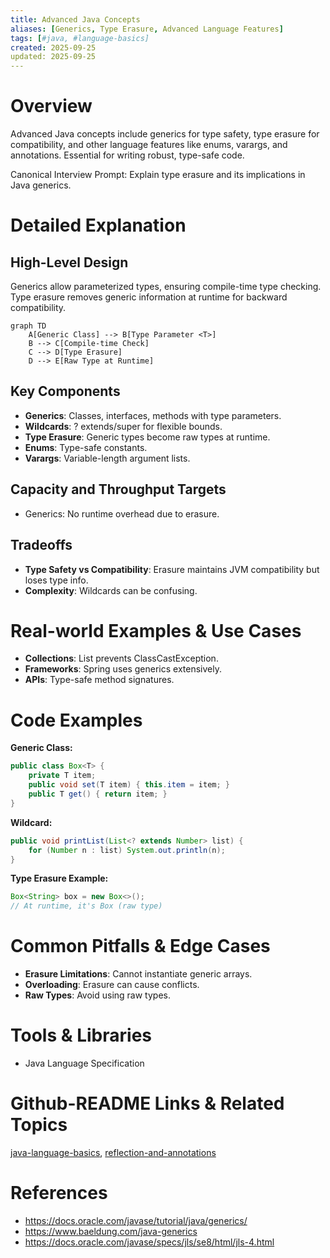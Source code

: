 ```yaml
---
title: Advanced Java Concepts
aliases: [Generics, Type Erasure, Advanced Language Features]
tags: [#java, #language-basics]
created: 2025-09-25
updated: 2025-09-25
---
```


# Overview

Advanced Java concepts include generics for type safety, type erasure for compatibility, and other language features like enums, varargs, and annotations. Essential for writing robust, type-safe code.

Canonical Interview Prompt: Explain type erasure and its implications in Java generics.

# Detailed Explanation

## High-Level Design

Generics allow parameterized types, ensuring compile-time type checking. Type erasure removes generic information at runtime for backward compatibility.

```mermaid
graph TD
    A[Generic Class] --> B[Type Parameter <T>]
    B --> C[Compile-time Check]
    C --> D[Type Erasure]
    D --> E[Raw Type at Runtime]
```

## Key Components

- **Generics**: Classes, interfaces, methods with type parameters.
- **Wildcards**: ? extends/super for flexible bounds.
- **Type Erasure**: Generic types become raw types at runtime.
- **Enums**: Type-safe constants.
- **Varargs**: Variable-length argument lists.

## Capacity and Throughput Targets

- Generics: No runtime overhead due to erasure.

## Tradeoffs

- **Type Safety vs Compatibility**: Erasure maintains JVM compatibility but loses type info.
- **Complexity**: Wildcards can be confusing.

# Real-world Examples & Use Cases

- **Collections**: List<String> prevents ClassCastException.
- **Frameworks**: Spring uses generics extensively.
- **APIs**: Type-safe method signatures.

# Code Examples

**Generic Class:**

```java
public class Box<T> {
    private T item;
    public void set(T item) { this.item = item; }
    public T get() { return item; }
}
```

**Wildcard:**

```java
public void printList(List<? extends Number> list) {
    for (Number n : list) System.out.println(n);
}
```

**Type Erasure Example:**

```java
Box<String> box = new Box<>();
// At runtime, it's Box (raw type)
```

# Common Pitfalls & Edge Cases

- **Erasure Limitations**: Cannot instantiate generic arrays.
- **Overloading**: Erasure can cause conflicts.
- **Raw Types**: Avoid using raw types.

# Tools & Libraries

- Java Language Specification

# Github-README Links & Related Topics

[java-language-basics](../java-language-basics/README.md), [reflection-and-annotations](../reflection-and-annotations/README.md)

# References

- https://docs.oracle.com/javase/tutorial/java/generics/
- https://www.baeldung.com/java-generics
- https://docs.oracle.com/javase/specs/jls/se8/html/jls-4.html
